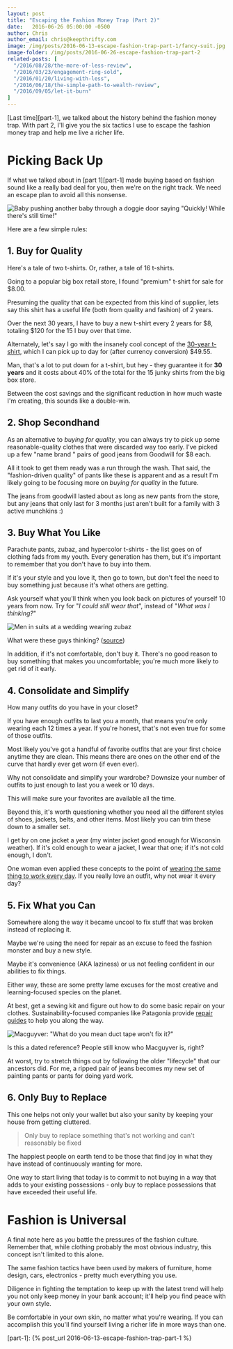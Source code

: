 ```yaml
---
layout: post
title: "Escaping the Fashion Money Trap (Part 2)"
date:   2016-06-26 05:00:00 -0500
author: Chris
author_email: chris@keepthrifty.com
image: /img/posts/2016-06-13-escape-fashion-trap-part-1/fancy-suit.jpg
image-folder: /img/posts/2016-06-26-escape-fashion-trap-part-2
related-posts: [
  "/2016/08/28/the-more-of-less-review",
  "/2016/03/23/engagement-ring-sold",
  "/2016/01/20/living-with-less",
  "/2016/06/18/the-simple-path-to-wealth-review",
  "/2016/09/05/let-it-burn"
]
---
```


[Last time][part-1], we talked about the history behind the fashion money trap. With part 2, I'll give you the six tactics I use to escape the fashion money trap and help me live a richer life.

# Picking Back Up #

If what we talked about in [part 1][part-1] made buying based on fashion sound like a really bad deal for you, then we're on the right track. We need an escape plan to avoid all this nonsense.

![Baby pushing another baby through a doggie door saying "Quickly! While there's still time!"][baby-escape]

Here are a few simple rules:

## 1. Buy for Quality ##

Here's a tale of two t-shirts. Or, rather, a tale of 16 t-shirts.

Going to a popular big box retail store, I found "premium" t-shirt for sale for $8.00.

Presuming the quality that can be expected from this kind of supplier, lets say this shirt has a useful life (both from quality and fashion) of 2 years.

Over the next 30 years, I have to buy a new t-shirt every 2 years for $8, totaling $120 for the 15 I buy over that time.

Alternately, let's say I go with the insanely cool concept of the [30-year t-shirt][30-year-tshirt], which I can pick up to day for (after currency conversion) $49.55.

Man, that's a lot to put down for a t-shirt, but hey - they guarantee it for __30 years__ and it costs about 40% of the total for the 15 junky shirts from the big box store.

Between the cost savings and the significant reduction in how much waste I'm creating, this sounds like a double-win.

## 2. Shop Secondhand ##

As an alternative to _buying for quality_, you can always try to pick up some reasonable-quality clothes that were discarded way too early. I've picked up a few "name brand " pairs of good jeans from Goodwill for $8 each.

All it took to get them ready was a run through the wash. That said, the "fashion-driven quality" of pants like these is apparent and as a result I'm likely going to be focusing more on _buying for quality_ in the future.

The jeans from goodwill lasted about as long as new pants from the store, but any jeans that only last for 3 months just aren't built for a family with 3 active munchkins :)

## 3. Buy What You Like ##

Parachute pants, zubaz, and hypercolor t-shirts - the list goes on of clothing fads from my youth. Every generation has them, but it's important to remember that you don't have to buy into them.

If it's your style and you love it, then go to town, but don't feel the need to buy something just because it's what others are getting.

Ask yourself what you'll think when you look back on pictures of yourself 10 years from now. Try for "_I could still wear that_", instead of "_What was I thinking?_"

![Men in suits at a wedding wearing zubaz][zubaz-wedding]

<div class="image-caption">What were these guys thinking? (<a href="https://awfulsports.files.wordpress.com/2010/12/zubaz5.png?w=500&h=346">source</a>)</div>

In addition, if it's not comfortable, don't buy it. There's no good reason to buy something that makes you uncomfortable; you're much more likely to get rid of it early.

## 4. Consolidate and Simplify ##

How many outfits do you have in your closet?

If you have enough outfits to last you a month, that means you're only wearing each 12 times a year. If you're honest, that's not even true for some of those outfits.

Most likely you've got a handful of favorite outfits that are your first choice anytime they are clean. This means there are ones on the other end of the curve that hardly ever get worn (if even ever).

Why not consolidate and simplify your wardrobe? Downsize your number of outfits to just enough to last you a week or 10 days.

This will make sure your favorites are available all the time.

Beyond this, it's worth questioning whether you need all the different styles of shoes, jackets, belts, and other items. Most likely you can trim these down to a smaller set.

I get by on one jacket a year (my winter jacket good enough for Wisconsin weather). If it's cold enough to wear a jacket, I wear that one; if it's not cold enough, I don't.

One woman even applied these concepts to the point of [wearing the same thing to work every day][same-thing-to-work]. If you really love an outfit, why not wear it every day?

## 5. Fix What you Can ##

Somewhere along the way it became uncool to fix stuff that was broken instead of replacing it.

Maybe we're using the need for repair as an excuse to feed the fashion monster and buy a new style.

Maybe it's convenience (AKA laziness) or us not feeling confident in our abilities to fix things.

Either way, these are some pretty lame excuses for the most creative and learning-focused species on the planet.

At best, get a sewing kit and figure out how to do some basic repair on your clothes. Sustainability-focused companies like Patagonia provide [repair guides][patagonia-repairs] to help you along the way.

![Macguyver: "What do you mean duct tape won't fix it?"][macguyver-fix]

<div class="image-caption">Is this a dated reference? People still know who Macguyver is, right?</div>

At worst, try to stretch things out by following the older "lifecycle" that our ancestors did. For me, a ripped pair of jeans becomes my new set of painting pants or pants for doing yard work.

## 6. Only Buy to Replace ##

This one helps not only your wallet but also your sanity by keeping your house from getting cluttered.

> Only buy to replace something that's not working and can't reasonably be fixed

The happiest people on earth tend to be those that find joy in what they have instead of continuously wanting for more.

One way to start living that today is to commit to not buying in a way that adds to your existing possessions - only buy to replace possessions that have exceeded their useful life.

# Fashion is Universal #

A final note here as you battle the pressures of the fashion culture. Remember that, while clothing probably the most obvious industry, this concept isn't limited to this alone.

The same fashion tactics have been used by makers of furniture, home design, cars, electronics - pretty much everything you use.

Diligence in fighting the temptation to keep up with the latest trend will help you not only keep money in your bank account; it'll help you find peace with your own style.

Be comfortable in your own skin, no matter what you're wearing. If you can accomplish this you'll find yourself living a richer life in more ways than one.

[macguyver-fix]: /img/posts/2016-06-26-escape-fashion-trap-part-2/macguyver-fix.jpg

[part-1]: {% post_url 2016-06-13-escape-fashion-trap-part-1 %}

[same-thing-to-work]: http://www.harpersbazaar.com/culture/features/a10441/why-i-wear-the-same-thing-to-work-everday/

[zubaz-wedding]: /img/posts/2016-06-26-escape-fashion-trap-part-2/zubaz-wedding.jpg

[atlantic-clothing-budget]: http://www.theatlantic.com/business/archive/2012/04/how-america-spends-money-100-years-in-the-life-of-the-family-budget/255475/

[twitter-link]: http://www.twitter.com/keepthrifty

[plenitude-link]: http://amzn.to/1UPCQ8C

[baby-escape]: /img/posts/2016-06-13-escape-fashion-trap-part-1/baby-escape.jpg

[30-year-tshirt]: http://www.tomcridland.com/collections/the-30-year-t-shirt-a-30-year-guarantee
[patagonia-repairs]: http://www.patagonia.com/us/worn-wear-repairs
